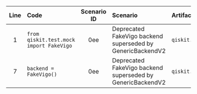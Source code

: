 | Line | Code | Scenario ID | Scenario | Artifact | Refactoring |
| :--: | :--- | :---------: | :------- | :------- | :---------- |
| 1 | `from qiskit.test.mock import FakeVigo` | 0ee | Deprecated FakeVigo backend superseded by GenericBackendV2 | `qiskit.test.mock.FakeVigo` | `from qiskit.providers.fake_provider import GenericBackendV2` |
| 7 | `backend = FakeVigo()` | 0ee | Deprecated FakeVigo backend superseded by GenericBackendV2 | `qiskit.test.mock.FakeVigo` | `backend = GenericBackendV2(num_qubits=5)` |